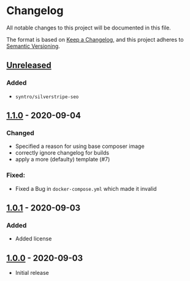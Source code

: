 # Changelog
All notable changes to this project will be documented in this file.

The format is based on [Keep a Changelog](https://keepachangelog.com/en/1.0.0/),
and this project adheres to [Semantic Versioning](https://semver.org/spec/v2.0.0.html).

## [Unreleased]
### Added
* `syntro/silverstripe-seo`

## [1.1.0] - 2020-09-04
### Changed
* Specified a reason for using base composer image
* correctly ignore changelog for builds
* apply a more (defaulty) template (#7)

### Fixed:
* Fixed a Bug in `docker-compose.yml` which made it invalid

## [1.0.1] - 2020-09-03
### Added
* Added license

## [1.0.0] - 2020-09-03
* Initial release


[Unreleased]: https://github.com/syntro-opensource/silverstripe-ssto/compare/1.1.0..master
[1.1.0]: https://github.com/syntro-opensource/silverstripe-ssto/compare/1.0.1..1.1.0
[1.0.1]: https://github.com/syntro-opensource/silverstripe-ssto/compare/1.0.0..1.0.1
[1.0.0]: https://github.com/syntro-opensource/silverstripe-ssto/tree/1.0.0
